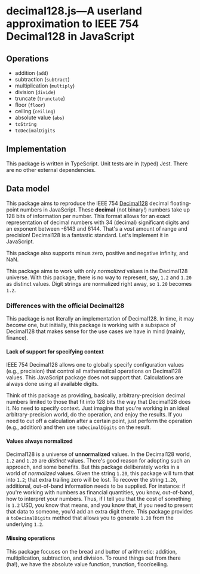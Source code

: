 # decimal128.js—A userland approximation to IEEE 754 Decimal128 in JavaScript

## Operations

-   addition (`add`)
-   subtraction (`subtract`)
-   multiplication (`multiply`)
-   division (`divide`)
-   truncate (`trunctate`)
-   floor (`floor`)
-   ceiling (`ceiling`)
-   absolute value (`abs`)
-   `toString`
-   `toDecimalDigits`

## Implementation

This package is written in TypeScript. Unit tests are in (typed) Jest. There are no other external dependencies.

## Data model

This package aims to reproduce the IEEE 754 [Decimal128](https://en.wikipedia.org/wiki/Decimal128_floating-point_format) decimal floating-point numbers in JavaScript. These **decimal** (not binary!) numbers take up 128 bits of information per number. This format allows for an exact representation of decimal numbers with 34 (decimal) significant digits and an exponent between -6143 and 6144. That's a _vast_ amount of range and precision! Decimal128 is a fantastic standard. Let's implement it in JavaScript.

This package also supports minus zero, positive and negative infinity, and NaN.

This package aims to work with only _normalized_ values in the Decimal128 universe. With this package, there is no way to represent, say, `1.2` and `1.20` as distinct values. Digit strings are normalized right away, so `1.20` becomes `1.2`.

### Differences with the official Decimal128

This package is not literally an implementation of Decimal128. In time, it may _become_ one, but initially, this package is working with a subspace of Decimal128 that makes sense for the use cases we have in mind (mainly, finance).

#### Lack of support for specifying context

IEEE 754 Decimal128 allows one to globally specify configuration values (e.g., precision) that control all mathematical operations on Decimal128 values. This JavaScript package does not support that. Calculations are always done using all available digits.

Think of this package as providing, basically, arbitrary-precision decimal numbers limited to those that fit into 128 bits the way that Decimal128 does it. No need to specify context. Just imagine that you're working in an ideal arbitrary-precision world, do the operation, and enjoy the results. If you need to cut off a calculation after a certain point, just perform the operation (e.g., addition) and then use `toDecimalDigits` on the result.

#### Values always normalized

Decimal128 is a universe of **unnormalized** values. In the Decimal128 world, `1.2` and `1.20` are _distinct_ values. There's good reason for adopting such an approach, and some benefits. But this package deliberately works in a world of _normalized_ values. Given the string `1.20`, this package will turn that into `1.2`; that extra trailing zero will be lost. To recover the string `1.20`, additional, out-of-band information needs to be supplied. For instance: if you're working with numbers as financial quantities, you know, out-of-band, how to interpret your numbers. Thus, if I tell you that the cost of something is `1.2` USD, you know that means, and you know that, if you need to present that data to someone, you'd add an extra digit there. This package provides a `toDecimalDigits` method that allows you to generate `1.20` from the underlying `1.2`.

#### Missing operations

This package focuses on the bread and butter of arithmetic: addition, multiplication, subtraction, and division. To round things out from there (ha!), we have the absolute value function, trunction, floor/ceiling.
